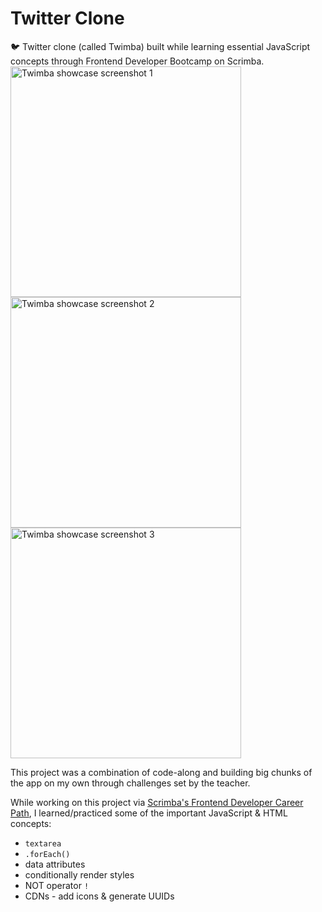 # Twitter Clone

🐦 Twitter clone (called Twimba) built while learning essential JavaScript concepts through Frontend Developer Bootcamp on Scrimba.
<img width="369" alt="Twimba showcase screenshot 1" src="https://github.com/lucieyarish/twitter-clone/assets/79669599/f0d95727-a01f-4c22-b17b-db471069b96d">
<img width="369" alt="Twimba showcase screenshot 2" src="https://github.com/lucieyarish/twitter-clone/assets/79669599/4171e12a-4f09-46dd-a644-c94998ed6fa6">
<img width="369" alt="Twimba showcase screenshot 3" src="https://github.com/lucieyarish/twitter-clone/assets/79669599/a7e8077a-e74d-4ccc-9eba-2551d946695a">

This project was a combination of code-along and building big chunks of the app on my own through challenges set by the teacher.

While working on this project via [Scrimba's Frontend Developer Career Path](https://scrimba.com/learn/frontend), I learned/practiced some of the important JavaScript & HTML concepts:

- `textarea`
- `.forEach()`
- data attributes
- conditionally render styles
- NOT operator `!`
- CDNs - add icons & generate UUIDs
